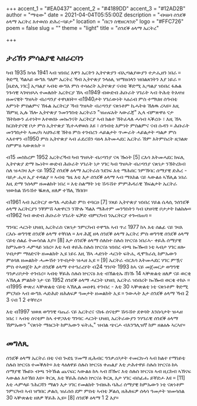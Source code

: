 +++
accent_1 = "#EA0437"
accent_2 = "#4189DD"
accent_3 = "#12AD2B"
author = "ማቲው"
date = 2021-04-04T05:55:00Z
description = "ብዛዕባ ሰንደቕ ዕላማ ኤርትረ እተወሰነ ድሕረ-ባይታ"
location = "በርን ስዊዘርላንድ"
logo = "#FFC726"
poem = false
slug = ""
theme = "light"
title = "ሰንደቕ ዕላማ ኤርትረ"

+++
## ታሪኽን ምሳልያዊ ኣዘራርባን

ካብ 1935 ክሳዕ 1941 ኣብ ዝነበረ እዋን ኤርትን ኢትዮጵያን ብኢጣልያውያን ተታሒዘን ነበራ ። ቅድሚ ኻልኣይ ውግእ ዓለም ኤርትረ ኻብ ኢትዮጵያ ንላዕሊ ዝማዕበላን ዝበልጸገትን እያ ነይራ ። \[ዜድሊ ነገር\] ኢጣልያ ኣብቲ ውግእ ምስ ተሳዕረት ኢትዮጵያ ናብቲ ቕድሚ ኢጣልያ ዝነበረ ፋሉል ንጉሳዊ ኣገዛዝኣኣ ተመለሰት ኤርትርያ ኸኣ ብ1949 ብውድብ ሕቡራት ሃገራት ኣብ ትሕቲ ትእዛዝ ዘመናዊት ግዝኣት ብሪጣንያ ተዋህበት። ብ1940ታት ሃገራውነት ኣዕራብ ምስ ተማህዘ ሰዓብቲ እምነት ምስልምና ኽፋል ኤርትርያ ኻብ ግዝኣት ብሪጣንያ ናጽነቶም ኪሓትቱ ኸለዉ ረኣዩ። እዚ ኸምዚ ኢሉ ኸሎ ኢትዮጵያ ንመንግስቲ ኤርትራን "ዝጠፍአት ኣውራጃ" ኢላ ብምጽዋዕ ናታ ኽትከውን ፈተነት። እተወሰኑ መኰንናት ኤርትርያ ኣብ ክልተ ኽትፈላለ ሓሳብ ኣቕረቡ ፣ እዚ ኸኣ ክርስትያናዊ ቦታ ምስ ኢትዮጵያ ኺተሓዋወስ እዩ ፣ ሰዓብቲ እምነት ምስልምና ናብ ሱዳን ። ሕቡራት መንግስታት ኣመሪካ ኣህጉራዊ ኽትዕ ምስ ተገብረን ሓይልታት ጥሙራት ሓይልታት ጣልቃ ምስ ኣእተዋን ብ1950 ምስ ኢትዮጵያ ኣብ ፈደረሽን ባዕላ እትመሓደር ኤርትራ ኸም እትምስረት ዚገልጽ ስምምዕ ኣውጽአት ።

ብ15 መስከረም 1952 ኤርትረኻብ ካብ ግዝኣት ብሪጣንያ ናጻ ዀነት \[5\] ርእሳ እትመሓደር ክፍሊ ኢትዮጵያ ድማ ኰነት። ውድብ ሕቡራት ሃገራት ነታ ሃገር ካብ ግዝኣት ብሪጣንያ ናጽነታ ንኽትረክብ ስለ ዝሓገዛ እታ ናይ 1952 ሰንደቕ ዕላማ ኤርትራስ ንደገፍ እቲ ማሕበር ንምኽባር ሰማያዊ ድሕረ - ባይታ ሒዛ ኢያ ተዳልያ ። ኣብቲ ግዜ እቲ እታ ሰንደቕ ዕላማ ኣብ ማእከል ናይ ኣውልዕ ኣኽሊል ነበራ እዚ ድማ ንሰላም ዘመልክት ነበረ ። እቲ ስልማት ነቲ ሽዱሽተ ምምሕዳራዊ ኽፍልታት ኤርትራ ዝውክል ሽዱሽተ ቘጽሊ ዘለዎ ተኽሊ ኸበበ።

ብ1961 ኣብ ኤርትርያ ውግእ ሓድሕድ ምስ ተባርዐ \[7\] ሃጸይ ኢትዮጵያ ዝነበረ ሃይል ሴላሲ ንሰንደቕ ዕላማ ኤርትርያን ንቐምሽ ኣጽዋርን ንዅሉ ኻልእ ማሕተም መንግስትን ካብ ህዝባዊ ቦታታት ከልከሎ። ብ1962 ካብ ውድብ ሕቡራት ሃገራት ፍቓድ ብምርካብ ንኤርትርያ ተጐብጠባ ።

ግንባር ሓርነት ህዝቢ ኤርትራስ ናጽነታ ንምርካብ ተዋግአ ኣብ ጥሪ 1977 ከኣ እቲ ሰልፊ ናይ ገዛእ ርእሱ ወግዓዊ ሰንደቕ ዕላማ ተቐበለ ። እዛ ሕጂ ዘላ ሰንደቕ ዕላማ ኤርትረ ምስ ወግዓዊ ሰንደቕ ዕላማ ናይቲ ሰልፊ ትመሳሰል እያ። \[8\] እታ ሰንደቕ ዕላማ ሰለስተ ስሉስ ኵርናዕ ነበራኣ- ቀይሕ ሰማያዊ ከምኡውን ሓምላይ ነበረ። እቲ ኣብ ቀይሕ ስሉስ ኵርናዕ ዝነበረ ብጫ ኰዀብ ነቲ ኣብታ ሃገር ዘሎ ሃብታም ማዕድናት ዘመልክት ኢዩ ነይሩ እዚ ኸኣ ሓድነት ሓርነት ፍትሒ ዲሞክራሲ ከምኡውን ምዕባለ ዘመልክት ሓሙሽተ ነጥብታት ዝሓዘ ኢዩ ። \[9\] ኤርትራ ብርእሳ እትመሓደር ሃገር ምዃና ምስ ተኣወጀት እታ ሰንደቕ ዕላማ ተተዓራረየት ብ24 ግንቦት 1993 ከኣ ናይ መጀመርታ ወግዓዊ ዓንቃሪቦታት ተገብረ። ኣብቲ ቐይሕ ስሉስ ኵርናዕ እቲ ብኽልቲኡ ሸነኹ 14 ኣቝጽልቲ ዘለዎ ናይ ወርቂ ኣኽሊል ምልክት ነታ ናይ 1952 ሰንደቕ ዕላማ ሓርነት ህዝቢ ኤርትራ ዝነበረት ኰዀብ ወርቂ ተክኦ ። ብ1995 ቍጽሪ ኣቝጽልቲ ናይቲ ኣኽሊል መዐቀኒ ተገብረ - እቲ 30 ኣቝጽልቲ ነቲ ናጽነቶም ቅድሚ ምርካቡ ኣብ ውግእ ሓድሕድ ዘሕለፍዎ ዓመታት ዘመልክት ኢዩ ። ንውሓት እታ ሰንደቕ ዕላማ ኻብ 2 3 ናብ 1 2 ተቐየረ።

እቲ ብ1997 ዝወጸ ወግዓዊ ባጤራ ናይ ኤርትረና ናክፋ ሰናቲም ሽዱሽተ ደቀባት እንስሳታት ዝሓዘ ነበረ ፣ ኣብቲ ሰናቲም ከኣ ተዋጋእቲ ግንባር ሓርነት ህዝቢ ኤርትራውያን ንሃገራዊ ሰንደቕ ዕላማ ኸምኡውን "ናጽነት ማዕርነት ከምኡውን ፍትሒ" ዝብል ጭርሖ ብእንግሊዝኛ ከም ዘልዕሉ ኣርኣየ።

## መግለጺ

ሰንደቕ ዕላማ ኤርትራ በቲ ናብ ጐድኒ ሃመማ ዚሕብር ዓንቃሪቦታት ተመርኲሳ ኣብ ክልተ የማነይቲ ስሉስ ኵርናዕ ተመቕለት። እቲ ላዕለዋይ ስሉስ ኵርናዕ ቀጠልያ እቲ ታሕተዋይ ስሉስ ኵርናዕ ከኣ ሰማያዊ ዀይኑ ብጫ ንትኹል ጨናፍር ኣውልዕ ከኣ ኣብ ሸዀና እቲ ስሉስ ኵርናዕ ኣብ ዚርከብ ኣኽናፍ ኣውልዕ እተኸበ እዩ። ቅርጺ እቲ ቐይሕ ስሉስ ኵርናዕ ቅርጺ እታ ሃገር ብሰፊሑ ይቐድሖ እዩ ። \[11\] እቲ ሓምላይ ንሕርሻን ማልን እታ ሃገር የመልክት ንብዙሕ ባሕሪ ሰማያዊ ከምኡውን ነቲ ናጽነቶም ንምርካብ ኣብ ዝግበር ቃልሲ ዝፈሰሰ ደም ምስቲ ኣብቲ ቓልሲ ዘሕለፍዎ ሰላሳ ዓመታት ዝመሳሰል 30 ኣቝጽልቲ ዘለዎ ቐይሕ ኢዩ። \[8\] ሰንደቕ ዕላማ 1 2 እያ።